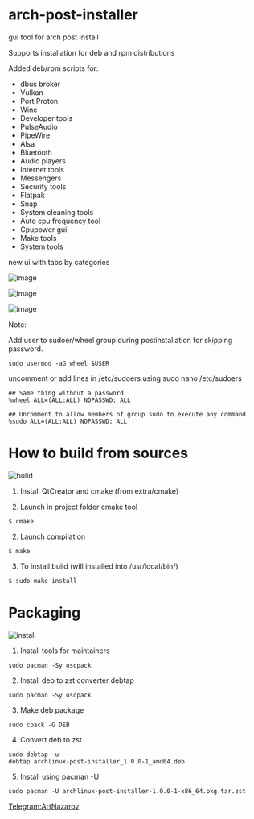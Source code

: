 # arch-post-installer
gui tool for arch post install

Supports installation for deb and rpm distributions

Added deb/rpm scripts for:

- dbus broker
- Vulkan
- Port Proton
- Wine
- Developer tools
- PulseAudio
- PipeWire
- Alsa
- Bluetooth
- Audio players
- Internet tools
- Messengers
- Security tools
- Flatpak
- Snap
- System cleaning tools
- Auto cpu frequency tool
- Cpupower gui
- Make tools
- System tools

new ui with tabs by categories 

![image](https://drive.google.com/uc?export=view&id=1vQ_zDkDlwFfrtRrmsdF9ZB8GzGp6ndN_)

![image](https://drive.google.com/uc?export=view&id=1yjQfSxm5H00DjZS6cUXVAYd9LX67ev-J)
 
![image](https://drive.google.com/uc?export=view&id=1LyGRqYd3rr_kMlznW2gQ35bK-nZ2kKTU)

Note:

Add user to sudoer/wheel group during postinstallation for skipping password.

```
sudo usermod -aG wheel $USER
```

uncomment or add lines in /etc/sudoers using sudo nano /etc/sudoers

```
## Same thing without a password
%wheel ALL=(ALL:ALL) NOPASSWD: ALL

## Uncomment to allow members of group sudo to execute any command
%sudo ALL=(ALL:ALL) NOPASSWD: ALL
```

How to build from sources
==

![build](https://drive.google.com/uc?export=view&id=1qY9R2Gce6nPiEzKV_XZiC_Y9V0wCQ4JO)


1. Install QtCreator and cmake (from extra/cmake)

2. Launch in project folder cmake tool

```
$ cmake .
```

2. Launch compilation

```
$ make
```

3. To install build (will installed into /usr/local/bin/)

```
$ sudo make install
```

Packaging
===

![install](https://drive.google.com/uc?export=view&id=1MeaFS8LCHplIRSxyWENyq4FNv6rcw2vC)

1. Install tools for maintainers
```
sudo pacman -Sy oscpack
```

2. Install deb to zst converter debtap

```
sudo pacman -Sy oscpack
```

3. Make deb package

```
sudo cpack -G DEB
```

4. Convert deb to zst

```
sudo debtap -u
debtap archlinux-post-installer_1.0.0-1_amd64.deb
```

5. Install using pacman -U
```
sudo pacman -U archlinux-post-installer-1.0.0-1-x86_64.pkg.tar.zst
```

[Telegram:ArtNazarov](https://telegram.me/ArtNazarov)
